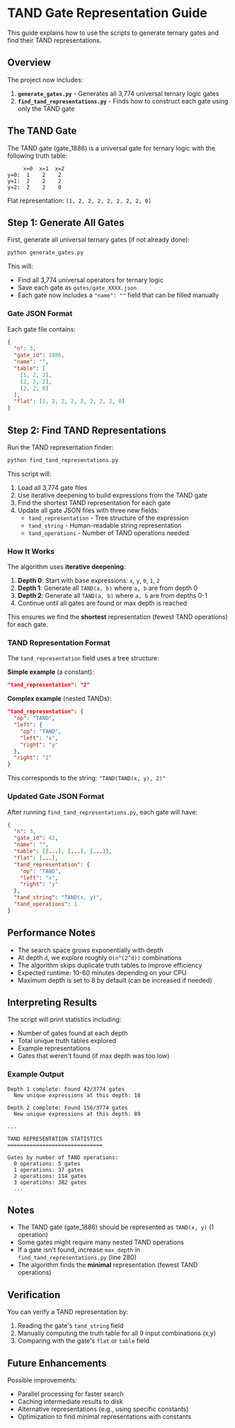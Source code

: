 # TAND Gate Representation Guide

This guide explains how to use the scripts to generate ternary gates and find their TAND representations.

## Overview

The project now includes:
1. **`generate_gates.py`** - Generates all 3,774 universal ternary logic gates
2. **`find_tand_representations.py`** - Finds how to construct each gate using only the TAND gate

## The TAND Gate

The TAND gate (gate_1886) is a universal gate for ternary logic with the following truth table:

```
     x=0  x=1  x=2
y=0:  1    2    2
y=1:  2    2    2
y=2:  2    2    0
```

Flat representation: `[1, 2, 2, 2, 2, 2, 2, 2, 0]`

## Step 1: Generate All Gates

First, generate all universal ternary gates (if not already done):

```bash
python generate_gates.py
```

This will:
- Find all 3,774 universal operators for ternary logic
- Save each gate as `gates/gate_XXXX.json`
- Each gate now includes a `"name": ""` field that can be filled manually

### Gate JSON Format

Each gate file contains:
```json
{
  "n": 3,
  "gate_id": 1886,
  "name": "",
  "table": [
    [1, 2, 2],
    [2, 2, 2],
    [2, 2, 0]
  ],
  "flat": [1, 2, 2, 2, 2, 2, 2, 2, 0]
}
```

## Step 2: Find TAND Representations

Run the TAND representation finder:

```bash
python find_tand_representations.py
```

This script will:
1. Load all 3,774 gate files
2. Use iterative deepening to build expressions from the TAND gate
3. Find the shortest TAND representation for each gate
4. Update all gate JSON files with three new fields:
   - `tand_representation` - Tree structure of the expression
   - `tand_string` - Human-readable string representation
   - `tand_operations` - Number of TAND operations needed

### How It Works

The algorithm uses **iterative deepening**:

1. **Depth 0**: Start with base expressions: `x`, `y`, `0`, `1`, `2`
2. **Depth 1**: Generate all `TAND(a, b)` where `a, b` are from depth 0
3. **Depth 2**: Generate all `TAND(a, b)` where `a, b` are from depths 0-1
4. Continue until all gates are found or max depth is reached

This ensures we find the **shortest** representation (fewest TAND operations) for each gate.

### TAND Representation Format

The `tand_representation` field uses a tree structure:

**Simple example** (a constant):
```json
"tand_representation": "2"
```

**Complex example** (nested TANDs):
```json
"tand_representation": {
  "op": "TAND",
  "left": {
    "op": "TAND",
    "left": "x",
    "right": "y"
  },
  "right": "2"
}
```

This corresponds to the string: `"TAND(TAND(x, y), 2)"`

### Updated Gate JSON Format

After running `find_tand_representations.py`, each gate will have:

```json
{
  "n": 3,
  "gate_id": 42,
  "name": "",
  "table": [[...], [...], [...]],
  "flat": [...],
  "tand_representation": {
    "op": "TAND",
    "left": "x",
    "right": "y"
  },
  "tand_string": "TAND(x, y)",
  "tand_operations": 1
}
```

## Performance Notes

- The search space grows exponentially with depth
- At depth `d`, we explore roughly `O(n^(2^d))` combinations
- The algorithm skips duplicate truth tables to improve efficiency
- Expected runtime: 10-60 minutes depending on your CPU
- Maximum depth is set to 8 by default (can be increased if needed)

## Interpreting Results

The script will print statistics including:

- Number of gates found at each depth
- Total unique truth tables explored
- Example representations
- Gates that weren't found (if max depth was too low)

### Example Output

```
Depth 1 complete: Found 42/3774 gates
  New unique expressions at this depth: 18

Depth 2 complete: Found 156/3774 gates
  New unique expressions at this depth: 89

...

TAND REPRESENTATION STATISTICS
==============================

Gates by number of TAND operations:
  0 operations: 5 gates
  1 operations: 37 gates
  2 operations: 114 gates
  3 operations: 382 gates
  ...
```

## Notes

- The TAND gate (gate_1886) should be represented as `TAND(x, y)` (1 operation)
- Some gates might require many nested TAND operations
- If a gate isn't found, increase `max_depth` in `find_tand_representations.py` (line 280)
- The algorithm finds the **minimal** representation (fewest TAND operations)

## Verification

You can verify a TAND representation by:
1. Reading the gate's `tand_string` field
2. Manually computing the truth table for all 9 input combinations (x,y)
3. Comparing with the gate's `flat` or `table` field

## Future Enhancements

Possible improvements:
- Parallel processing for faster search
- Caching intermediate results to disk
- Alternative representations (e.g., using specific constants)
- Optimization to find minimal representations with constants

